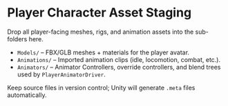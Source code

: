 # Player Character Asset Staging

Drop all player-facing meshes, rigs, and animation assets into the sub-folders here.

- `Models/` – FBX/GLB meshes + materials for the player avatar.
- `Animations/` – Imported animation clips (idle, locomotion, combat, etc.).
- `Animators/` – Animator Controllers, override controllers, and blend trees used by `PlayerAnimatorDriver`.

Keep source files in version control; Unity will generate `.meta` files automatically.
